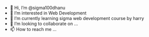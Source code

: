 - 👋 Hi, I’m @sigma100dhanu
- 👀 I’m interested in Web Development
- 🌱 I’m currently learning sigma web development course by harry
- 💞️ I’m looking to collaborate on ...
- 📫 How to reach me ...

<!---
sigma100dhanu/sigma100dhanu is a ✨ special ✨ repository because its `README.md` (this file) appears on your GitHub profile.
You can click the Preview link to take a look at your changes.
--->
